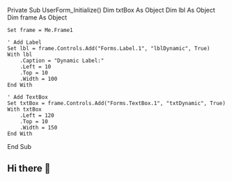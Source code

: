 Private Sub UserForm_Initialize()
    Dim txtBox As Object
    Dim lbl As Object
    Dim frame As Object

    Set frame = Me.Frame1

    ' Add Label
    Set lbl = frame.Controls.Add("Forms.Label.1", "lblDynamic", True)
    With lbl
        .Caption = "Dynamic Label:"
        .Left = 10
        .Top = 10
        .Width = 100
    End With

    ' Add TextBox
    Set txtBox = frame.Controls.Add("Forms.TextBox.1", "txtDynamic", True)
    With txtBox
        .Left = 120
        .Top = 10
        .Width = 150
    End With
End Sub




## Hi there 👋

<!--
**esvar56/esvar56** is a ✨ _special_ ✨ repository because its `README.md` (this file) appears on your GitHub profile.

Here are some ideas to get you started:

- 🔭 I’m currently working on ...
- 🌱 I’m currently learning ...
- 👯 I’m looking to collaborate on ...
- 🤔 I’m looking for help with ...
- 💬 Ask me about ...
- 📫 How to reach me: ...
- 😄 Pronouns: ...
- ⚡ Fun fact: ...
-->
